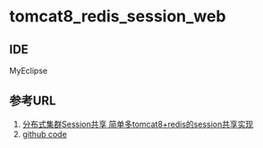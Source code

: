 # tomcat8_redis_session_web

## IDE
MyEclipse
	
## 参考URL
1. [分布式集群Session共享 简单多tomcat8+redis的session共享实现](http://blog.csdn.net/jerome_s/article/details/52658946)
2. [github code](https://github.com/jcoleman/tomcat-redis-session-manager)
